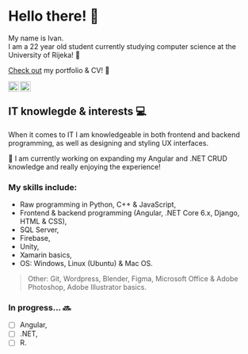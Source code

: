 # Hello there! 👋

My name is Ivan.  
I am a 22 year old student currently studying computer science at the University of Rijeka! 🏫  

[Check out](https://ivan-matejcic.netlify.app/) my portfolio & CV! 👀

<a href="https://www.linkedin.com/in/ivan-matej%C4%8Di%C4%87-066b1175/"><img align="left" src="https://raw.githubusercontent.com/yushi1007/yushi1007/main/images/linkedin.svg" alt="Ivan Matejčić | LinkedIn" width="21px"/></a>
<a href="https://instagram.com/ivanmatejcic_"><img align="left" src="https://raw.githubusercontent.com/yushi1007/yushi1007/main/images/instagram.svg" alt="Ivan Matejčić | Instagram" width="21px"/></a>
<br>

## IT knowlegde & interests 💻
When it comes to IT I am knowledgeable in both frontend and backend programming, as well as designing and styling UX interfaces.  

🔨 I am currently working on expanding my Angular and .NET CRUD knowledge and really enjoying the experience!
### My skills include:
<ul>
  <li>Raw programming in Python, C++ & JavaScript,</li>  
  <li>Frontend & backend programming (Angular, .NET Core 6.x, Django, HTML & CSS),</li>   
  <li>SQL Server,</li>
  <li>Firebase,</li>
  <li>Unity,</li>  
  <li>Xamarin basics,</li>
  <li>OS: Windows, Linux (Ubuntu) & Mac OS.</li>   
 </ul>
 
 > Other: Git, Wordpress, Blender, Figma, Microsoft Office & Adobe Photoshop, Adobe Illustrator basics.
 
### In progress... 🔜
- [ ] Angular,
- [ ] .NET,  
- [ ] R.
